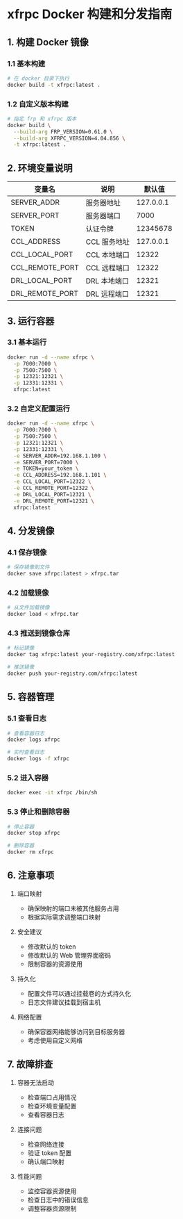# xfrpc Docker 构建和分发指南

## 1. 构建 Docker 镜像

### 1.1 基本构建
```bash
# 在 docker 目录下执行
docker build -t xfrpc:latest .
```

### 1.2 自定义版本构建
```bash
# 指定 frp 和 xfrpc 版本
docker build \
  --build-arg FRP_VERSION=0.61.0 \
  --build-arg XFRPC_VERSION=4.04.856 \
  -t xfrpc:latest .
```

## 2. 环境变量说明

| 变量名 | 说明 | 默认值 |
|--------|------|--------|
| SERVER_ADDR | 服务器地址 | 127.0.0.1 |
| SERVER_PORT | 服务器端口 | 7000 |
| TOKEN | 认证令牌 | 12345678 |
| CCL_ADDRESS | CCL 服务地址 | 127.0.0.1 |
| CCL_LOCAL_PORT | CCL 本地端口 | 12322 |
| CCL_REMOTE_PORT | CCL 远程端口 | 12322 |
| DRL_LOCAL_PORT | DRL 本地端口 | 12321 |
| DRL_REMOTE_PORT | DRL 远程端口 | 12321 |

## 3. 运行容器

### 3.1 基本运行
```bash
docker run -d --name xfrpc \
  -p 7000:7000 \
  -p 7500:7500 \
  -p 12321:12321 \
  -p 12331:12331 \
  xfrpc:latest
```

### 3.2 自定义配置运行
```bash
docker run -d --name xfrpc \
  -p 7000:7000 \
  -p 7500:7500 \
  -p 12321:12321 \
  -p 12331:12331 \
  -e SERVER_ADDR=192.168.1.100 \
  -e SERVER_PORT=7000 \
  -e TOKEN=your_token \
  -e CCL_ADDRESS=192.168.1.101 \
  -e CCL_LOCAL_PORT=12322 \
  -e CCL_REMOTE_PORT=12322 \
  -e DRL_LOCAL_PORT=12321 \
  -e DRL_REMOTE_PORT=12321 \
  xfrpc:latest
```

## 4. 分发镜像

### 4.1 保存镜像
```bash
# 保存镜像到文件
docker save xfrpc:latest > xfrpc.tar
```

### 4.2 加载镜像
```bash
# 从文件加载镜像
docker load < xfrpc.tar
```

### 4.3 推送到镜像仓库
```bash
# 标记镜像
docker tag xfrpc:latest your-registry.com/xfrpc:latest

# 推送镜像
docker push your-registry.com/xfrpc:latest
```

## 5. 容器管理

### 5.1 查看日志
```bash
# 查看容器日志
docker logs xfrpc

# 实时查看日志
docker logs -f xfrpc
```

### 5.2 进入容器
```bash
docker exec -it xfrpc /bin/sh
```

### 5.3 停止和删除容器
```bash
# 停止容器
docker stop xfrpc

# 删除容器
docker rm xfrpc
```

## 6. 注意事项

1. 端口映射
   - 确保映射的端口未被其他服务占用
   - 根据实际需求调整端口映射

2. 安全建议
   - 修改默认的 token
   - 修改默认的 Web 管理界面密码
   - 限制容器的资源使用

3. 持久化
   - 配置文件可以通过挂载卷的方式持久化
   - 日志文件建议挂载到宿主机

4. 网络配置
   - 确保容器网络能够访问到目标服务器
   - 考虑使用自定义网络

## 7. 故障排查

1. 容器无法启动
   - 检查端口占用情况
   - 检查环境变量配置
   - 查看容器日志

2. 连接问题
   - 检查网络连接
   - 验证 token 配置
   - 确认端口映射

3. 性能问题
   - 监控容器资源使用
   - 检查日志中的错误信息
   - 调整容器资源限制 